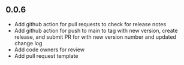 0.0.6
---
* Add github action for pull requests to check for release notes
* Add github action for push to main to tag with new version, create release, and submit PR for with new version number and updated change log
* Add code owners for review
* Add pull request template
 

